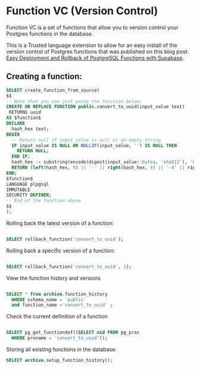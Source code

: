 # Function VC (Version Control)

Function VC is a set of functions that allow you to version control your Postgres functions in the database.

This is a Trusted language extension to allow for an easy install of the version control of Postgres functions that was published on this blog post: [Easy Deployment and Rollback of PostgreSQL Functions with Supabase](https://blog.mansueli.com/streamlining-postgresql-function-management-with-supabase).

## Creating a function:

```sql
SELECT create_function_from_source(
$$
-- Note that you can just paste the function below:
CREATE OR REPLACE FUNCTION public.convert_to_uuid(input_value text)
 RETURNS uuid
AS $function$
DECLARE
  hash_hex text;
BEGIN
  -- Return null if input_value is null or an empty string
  IF input_value IS NULL OR NULLIF(input_value, '') IS NULL THEN
    RETURN NULL;
  END IF;
  hash_hex := substring(encode(digest(input_value::bytea, 'sha512'), 'hex'), 1, 36);
  RETURN (left(hash_hex, 8) || '-' || right(hash_hex, 4) || '-4' || right(hash_hex, 3) || '-a' || right(hash_hex, 3) || '-' || right(hash_hex, 12))::uuid;
END;
$function$
LANGUAGE plpgsql
IMMUTABLE
SECURITY DEFINER;
-- End of the function above
$$
);
```

Rolling back the latest version of a function:

```sql

SELECT rollback_function('convert_to_uuid');

```

Rolling back a specific version of a function:

```sql

SELECT rollback_function('convert_to_uuid', 2);

```

View the function history and versions

```sql

SELECT * from archive.function_history
  WHERE schema_name = 'public' 
  and function_name ='convert_to_uuid' ;

```

Check the current definition of a function

```sql

SELECT pg_get_functiondef((SELECT oid FROM pg_proc
  WHERE proname = 'convert_to_uuid'));

```

Storing all existing functions in the database:

```sql
SELECT archive.setup_function_history();
```
